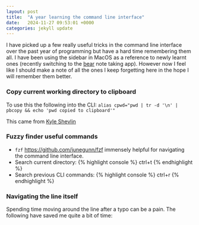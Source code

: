 ```yaml
---
layout: post
title:  "A year learning the command line interface"
date:   2024-11-27 09:53:01 +0000
categories: jekyll update
---
```

I have picked up a few really useful tricks in the command line interface over the past year of programming but have a hard time remembering them all. 
I have been using the sidebar in MacOS as a reference to newly learnt ones (recently switching to the [bear](https://bear.app/) note taking app). However now I feel like I should make a note of all the ones I keep forgetting here in the hope I will remember them better. 

<!-- ### Find and replace in vim/neovim -->
<!-- `:s/<search_term>/<replace_term>/g` -->
<!-- * `:%s` = full file; -->
<!-- End tags: -->
<!-- * `g` = **g**lobal -->
<!-- * `c` = **c**onfirm -->
<!-- * `i` = case **i**nsensitive -->
<!-- * `I` = case ~~i~~sensitive -->

### Copy current working directory to clipboard

To use this the following into the CLI:
`alias cpwd="pwd | tr -d '\n' | pbcopy && echo 'pwd copied to clipboard'"`

This came from [ Kyle Shevlin ](https://kyleshevlin.com/bash-shortcut-copy-your-present-working-directory-to-your-clipboard/)

### Fuzzy finder useful commands
*  `fzf` https://github.com/junegunn/fzf immensely helpful for navigating the command line interface.
* Search current directory:
{% highlight console %}
ctrl+t
{% endhighlight %}
* Search previous CLI commands: 
{% highlight console %}
ctrl+r
{% endhighlight %}

### Navigating the line itself
Spending time moving around the line after a typo can be a pain. The following have saved me quite a bit of time:

  
